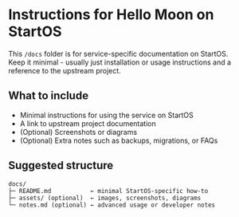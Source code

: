 # Instructions for Hello Moon on StartOS

This `/docs` folder is for service-specific documentation on StartOS.  
Keep it minimal - usually just installation or usage instructions and a reference to the upstream project.

## What to include

- Minimal instructions for using the service on StartOS
- A link to upstream project documentation
- (Optional) Screenshots or diagrams
- (Optional) Extra notes such as backups, migrations, or FAQs

## Suggested structure

```
docs/
├─ README.md           ← minimal StartOS-specific how-to
├─ assets/ (optional)  ← images, screenshots, diagrams
└─ notes.md (optional) ← advanced usage or developer notes
```
